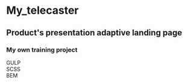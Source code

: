 # My_telecaster
## Product's presentation adaptive landing page
### My own training project

GULP<br>
SCSS<br>
BEM<br>
